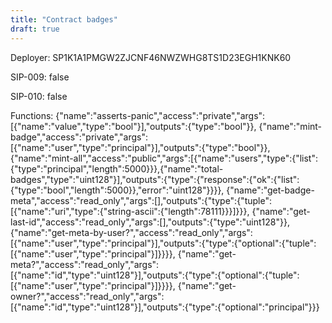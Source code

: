 ```yaml
---
title: "Contract badges"
draft: true
---
```

Deployer: SP1K1A1PMGW2ZJCNF46NWZWHG8TS1D23EGH1KNK60

SIP-009: false

SIP-010: false

Functions:
{"name":"asserts-panic","access":"private","args":[{"name":"value","type":"bool"}],"outputs":{"type":"bool"}}, {"name":"mint-badge","access":"private","args":[{"name":"user","type":"principal"}],"outputs":{"type":"bool"}}, {"name":"mint-all","access":"public","args":[{"name":"users","type":{"list":{"type":"principal","length":5000}}},{"name":"total-badges","type":"uint128"}],"outputs":{"type":{"response":{"ok":{"list":{"type":"bool","length":5000}},"error":"uint128"}}}}, {"name":"get-badge-meta","access":"read_only","args":[],"outputs":{"type":{"tuple":[{"name":"uri","type":{"string-ascii":{"length":78111}}}]}}}, {"name":"get-last-id","access":"read_only","args":[],"outputs":{"type":"uint128"}}, {"name":"get-meta-by-user?","access":"read_only","args":[{"name":"user","type":"principal"}],"outputs":{"type":{"optional":{"tuple":[{"name":"user","type":"principal"}]}}}}, {"name":"get-meta?","access":"read_only","args":[{"name":"id","type":"uint128"}],"outputs":{"type":{"optional":{"tuple":[{"name":"user","type":"principal"}]}}}}, {"name":"get-owner?","access":"read_only","args":[{"name":"id","type":"uint128"}],"outputs":{"type":{"optional":"principal"}}}
